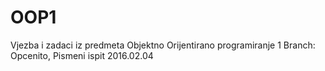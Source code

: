 # OOP1
Vjezba i zadaci iz predmeta Objektno Orijentirano programiranje 1
Branch: Opcenito, Pismeni ispit 2016.02.04
